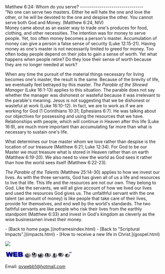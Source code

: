  <head> <title>Matthew 6:24: Whom do you serve?</title> <meta content="IE=9" http-equiv="X-UA-Compatible"></meta> <link href="css/page_style.css" rel="stylesheet" type="text/css"></link> </head><body><div class="page_style"> Matthew 6:24: Whom do you serve?
--------------------------------

<div class="p">"No one can serve two masters. Either he will hate the one and love the other, or he will be devoted to the one and despise the other. You cannot serve both God and Money. (Matthew 6:24, NIV)

</div>Money came about as an easier way to trade one's produces for food, clothing, and other necessities. The intention was for money to serve people. Yet, too often money becomes a person's master. Accumulation of money can give a person a false sense of security (Luke 12:15-21). Having money as one's master is not necessarily limited to greed for money. Too often today people depend on their jobs to gain a sense of worth. Yet what happens when people retire? Do they lose their sense of worth because they are no longer needed at work?

When any time the pursuit of the material things necessary for living becomes one's master, the result is the same. Because of the brevity of life, we eventually feel betrayed by this master. *The Parable of the Shrewd Manager* (Luke 16:1-13) applies to this situation. The parable does not say whether the manager was dishonest or wasteful because it was irrelevant to the parable's meaning. Jesus is not suggesting that we be dishonest or wasteful at work (Luke 16:10-12). In fact, we are to work as if we are working for God (1 Corinthians 10:31; Ephesians 6:7). He was talking about our objectives for possessing and using the resources that we have. Relationships with people, which will continue in Heaven after this life (Luke 16:9), are much more important than accumulating far more than what is necessary to sustain one's life.

What determines our true master whom we love rather than despise is the location of our treasure (Matthew 6:21; Luke 12:34). For God to be our Master we must treasure what is stored in Heaven rather than on earth (Matthew 6:19-20). We also need to view the world as God sees it rather than how the world sees itself (Matthew 6:22-23).

*The Parable of the Talents* (Matthew 25:14-30) applies to how we invest our lives. As with the three servants, God has given all of us a life and resources to live that life. This life and the resources are not our own. They belong to God. Like the servants, we will all give account of how we lived our lives and used the resources God gives us. The unfaithful servant with the one talent (an amount of money) is like people that take care of their lives, provide for themselves, and end well by the world's standards. The two faithful servants are like people who risk their lives from the earthly standpoint (Matthew 6:33) and invest in God's kingdom as cleverly as the wise businessmen invest their money.

  </div>- [Back to home page.](noframesindex.html)
- [Back to "Scriptural Impacts".](impacts.html)
- [How to receive a new life in Christ.](gospel.html)
 
![](http://counter.digits.com/wc/-d/4/pvwebb)

[![digits](images/wc-03.gif)](http://www.digits.com/)

Email: [pvwebb1@hotmail.com](mailto:pvwebb1@hotmail.com)

 